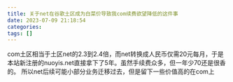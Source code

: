 ```yaml
---
title: 关于net在谷歌土区成为白菜价导致我com续费欲望降低的这件事
date: 2023-07-09 21:18:54
categories: 
tags: []
---
```

com土区相当于土区net的2.3到2.4倍，而net转换成人民币仅需20元每月，于是本站新注册的nuoyis.net直接拿下了5年。虽然手续费众多，但一年少70还是很香的。
所以net后续可能小部分业务迁移过去，但是留下一些价值高的在com上